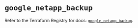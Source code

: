 # `google_netapp_backup`

Refer to the Terraform Registry for docs: [`google_netapp_backup`](https://registry.terraform.io/providers/hashicorp/google-beta/6.39.0/docs/resources/google_netapp_backup).
